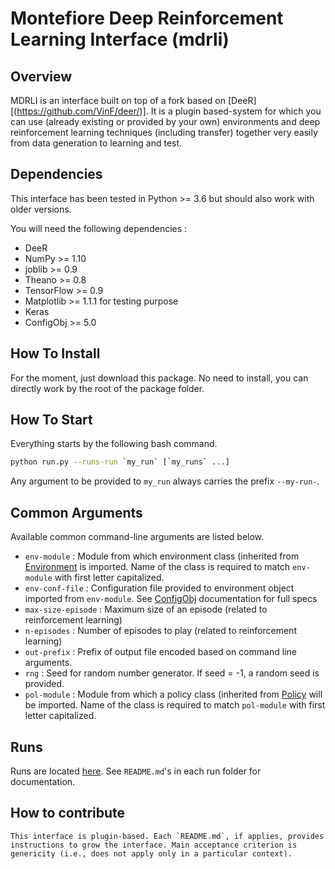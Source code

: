 # Montefiore Deep Reinforcement Learning Interface (mdrli)
## Overview

MDRLI is an interface built on top of a fork based on [DeeR][(https://github.com/VinF/deer/)]. It is a plugin based-system for which you can use (already existing or provided by your own) environments and deep reinforcement learning techniques (including transfer) together very easily from data generation to learning and test.

## Dependencies

This interface has been tested in Python >= 3.6 but should also work with older versions.

You will need the following dependencies : 
 - DeeR
 - NumPy >= 1.10
 - joblib >= 0.9
 - Theano >= 0.8
 - TensorFlow >= 0.9
 - Matplotlib >= 1.1.1 for testing purpose
 - Keras
 - ConfigObj >= 5.0
 
 ## How To Install
 
 For the moment, just download this package. No need to install, you can directly work by the root of the package folder.
 
 ## How To Start
 
 Everything starts by the following bash command.
 
 ```bash
python run.py --runs-run `my_run` [`my_runs` ...]
```

Any argument to be provided to `my_run` always carries the prefix `--my-run-`.

## Common Arguments

  Available common command-line arguments are listed below.
  - `env-module` : Module from which environment class (inherited from [Environment](https://github.com/VinF/deer/blob/master/deer/base_classes/Environment.py) is imported. Name of the class is required to match `env-module` with first letter capitalized.
  - `env-conf-file` : Configuration file provided to environment object imported from `env-module`. See [ConfigObj](http://configobj.readthedocs.io/en/latest/configobj.html) documentation for full specs
  - `max-size-episode` : Maximum size of an episode (related to reinforcement learning)
  - `n-episodes` : Number of episodes to play (related to reinforcement learning)
  - `out-prefix` : Prefix of output file encoded based on command line arguments.
  - `rng` : Seed for random number generator. If seed = -1, a random seed is provided.
  - `pol-module` : Module from which a policy class (inherited from [Policy](https://github.com/epochstamp/mdrli/tree/master/pols) will be imported. Name of the class is required to match `pol-module` with first letter capitalized.
  
## Runs

Runs are located [here](https://github.com/epochstamp/mdrli/tree/master/runs). See `README.md`'s in each run folder for documentation.
  
  
     
     
## How to contribute

    This interface is plugin-based. Each `README.md`, if applies, provides instructions to grow the interface. Main acceptance criterion is genericity (i.e., does not apply only in a particular context). 

     
    
 
